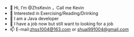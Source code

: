 - 👋 Hi, I’m @ZhsKevin ，Call me Kevin
- 👀 Interested in Exercising/Reading/Drinking
- 🌱 I am a Java developer
- 💞️ I have a job now but still want to looking for a job
- 📫 E-mail:zhss1004@163.com  or  shuai991004@gmail.com

<!---
ZhsKevin/ZhsKevin is a ✨ special ✨ repository because its `README.md` (this file) appears on your GitHub profile.
You can click the Preview link to take a look at your changes.
--->
